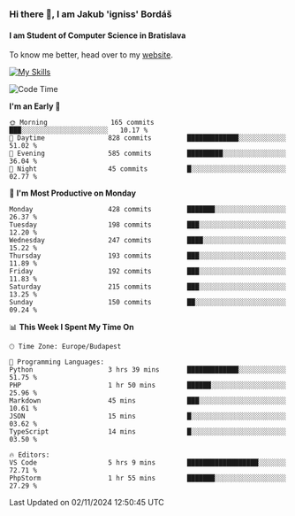 ### Hi there 👋, I am Jakub 'igniss' Bordáš

#### I am Student of Computer Science in Bratislava
To know me better, head over to my [website](https://bordas.sk).

[![My Skills](https://skillicons.dev/icons?i=js,html,css,figma,svelte,java,kotlin,python,postgresql,typescript,nest,nodejs)](https://bordas.sk)


<!--START_SECTION:waka-->
![Code Time](http://img.shields.io/badge/Code%20Time-1%2C558%20hrs%2027%20mins-blue)

**I'm an Early 🐤** 

```text
🌞 Morning                165 commits         ███░░░░░░░░░░░░░░░░░░░░░░   10.17 % 
🌆 Daytime                828 commits         █████████████░░░░░░░░░░░░   51.02 % 
🌃 Evening                585 commits         █████████░░░░░░░░░░░░░░░░   36.04 % 
🌙 Night                  45 commits          █░░░░░░░░░░░░░░░░░░░░░░░░   02.77 % 
```
📅 **I'm Most Productive on Monday** 

```text
Monday                   428 commits         ███████░░░░░░░░░░░░░░░░░░   26.37 % 
Tuesday                  198 commits         ███░░░░░░░░░░░░░░░░░░░░░░   12.20 % 
Wednesday                247 commits         ████░░░░░░░░░░░░░░░░░░░░░   15.22 % 
Thursday                 193 commits         ███░░░░░░░░░░░░░░░░░░░░░░   11.89 % 
Friday                   192 commits         ███░░░░░░░░░░░░░░░░░░░░░░   11.83 % 
Saturday                 215 commits         ███░░░░░░░░░░░░░░░░░░░░░░   13.25 % 
Sunday                   150 commits         ██░░░░░░░░░░░░░░░░░░░░░░░   09.24 % 
```


📊 **This Week I Spent My Time On** 

```text
🕑︎ Time Zone: Europe/Budapest

💬 Programming Languages: 
Python                   3 hrs 39 mins       █████████████░░░░░░░░░░░░   51.75 % 
PHP                      1 hr 50 mins        ██████░░░░░░░░░░░░░░░░░░░   25.96 % 
Markdown                 45 mins             ███░░░░░░░░░░░░░░░░░░░░░░   10.61 % 
JSON                     15 mins             █░░░░░░░░░░░░░░░░░░░░░░░░   03.62 % 
TypeScript               14 mins             █░░░░░░░░░░░░░░░░░░░░░░░░   03.50 % 

🔥 Editors: 
VS Code                  5 hrs 9 mins        ██████████████████░░░░░░░   72.71 % 
PhpStorm                 1 hr 55 mins        ███████░░░░░░░░░░░░░░░░░░   27.29 % 
```


 Last Updated on 02/11/2024 12:50:45 UTC
<!--END_SECTION:waka-->
